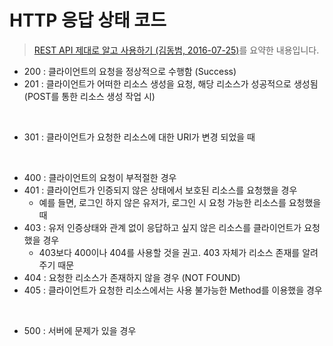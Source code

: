 # HTTP 응답 상태 코드
> [REST API 제대로 알고 사용하기 (김동범, 2016-07-25)](https://meetup.toast.com/posts/92)를 요약한 내용입니다.

- 200 : 클라이언트의 요청을 정상적으로 수행함 (Success)  
- 201 : 클라이언트가 어떠한 리소스 생성을 요청, 해당 리소스가 성공적으로 생성됨 (POST를 통한 리소스 생성 작업 시)  
<br>

- 301 : 클라이언트가 요청한 리소스에 대한 URI가 변경 되었을 때
<br>

- 400 : 클라이언트의 요청이 부적절한 경우  
- 401 : 클라이언트가 인증되지 않은 상태에서 보호된 리소스를 요청했을 경우  
  - 예를 들면, 로그인 하지 않은 유저가, 로그인 시 요청 가능한 리소스를 요청했을 때 
- 403 : 유저 인증상태와 관계 없이 응답하고 싶지 않은 리소스를 클라이언트가 요청했을 경우  
  - 403보다 400이나 404를 사용할 것을 권고. 403 자체가 리소스 존재를 알려주기 때문
- 404 : 요청한 리소스가 존재하지 않을 경우 (NOT FOUND)
- 405 : 클라이언트가 요청한 리소스에서는 사용 불가능한 Method를 이용했을 경우  
<br>

- 500 : 서버에 문제가 있을 경우
